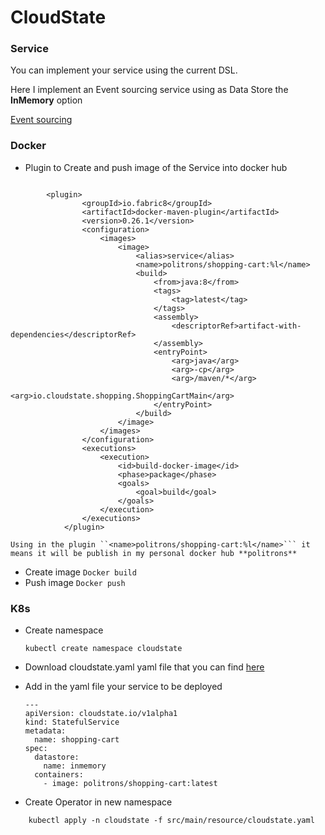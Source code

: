 # CloudState

### Service

You can implement your service using the current DSL.

Here I implement an Event sourcing service using as Data Store the **InMemory** option

[Event sourcing](CloudState/src/main/java/io/cloudstate/shopping/ShoppingCartEntity.java)
    
### Docker

* Plugin to Create and push image of the Service into docker hub

```

        <plugin>
                <groupId>io.fabric8</groupId>
                <artifactId>docker-maven-plugin</artifactId>
                <version>0.26.1</version>
                <configuration>
                    <images>
                        <image>
                            <alias>service</alias>
                            <name>politrons/shopping-cart:%l</name>
                            <build>
                                <from>java:8</from>
                                <tags>
                                    <tag>latest</tag>
                                </tags>
                                <assembly>
                                    <descriptorRef>artifact-with-dependencies</descriptorRef>
                                </assembly>
                                <entryPoint>
                                    <arg>java</arg>
                                    <arg>-cp</arg>
                                    <arg>/maven/*</arg>
                                    <arg>io.cloudstate.shopping.ShoppingCartMain</arg>
                                </entryPoint>
                            </build>
                        </image>
                    </images>
                </configuration>
                <executions>
                    <execution>
                        <id>build-docker-image</id>
                        <phase>package</phase>
                        <goals>
                            <goal>build</goal>
                        </goals>
                    </execution>
                </executions>
            </plugin>    
```

    Using in the plugin ``<name>politrons/shopping-cart:%l</name>``` it means it will be publish in my personal docker hub **politrons**

* Create image ``Docker build``
* Push image ``Docker push``


### K8s

* Create namespace

    ```
    kubectl create namespace cloudstate
    ```
    
* Download cloudstate.yaml yaml file that you can find [here](https://github.com/cloudstateio/cloudstate/tags)
    

* Add in the yaml file your service to be deployed

    ```
    ---
    apiVersion: cloudstate.io/v1alpha1
    kind: StatefulService
    metadata:
      name: shopping-cart
    spec:
      datastore:
        name: inmemory
      containers:
        - image: politrons/shopping-cart:latest
    ```

* Create Operator in new namespace

```
    kubectl apply -n cloudstate -f src/main/resource/cloudstate.yaml

```



